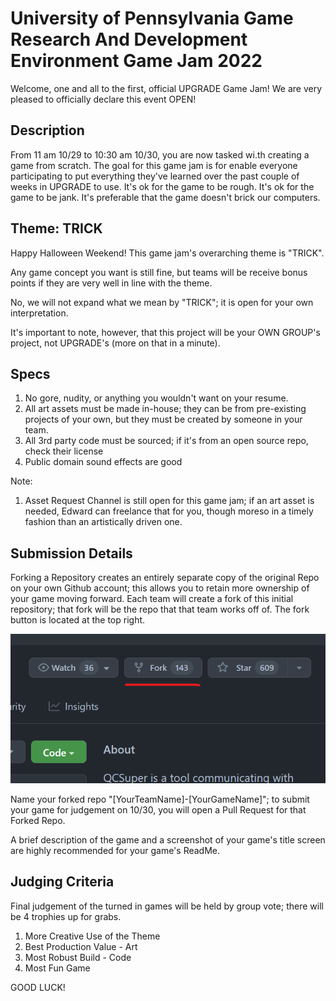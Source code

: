 # University of Pennsylvania Game Research And Development Environment Game Jam 2022

Welcome, one and all to the first, official UPGRADE Game Jam! We are very pleased to officially declare this event OPEN!

## Description

From 11 am 10/29 to 10:30 am 10/30, you are now tasked wi.th creating a game from scratch. The goal for this game jam is for enable everyone participating to put everything they've learned over the past couple of weeks in UPGRADE to use. 
It's ok for the game to be rough.
It's ok for the game to be jank.
It's preferable that the game doesn't brick our computers.

## Theme: TRICK
Happy Halloween Weekend! This game jam's overarching theme is "TRICK". 

Any game concept you want is still fine, but teams will be receive bonus points if they are very well in line with the theme.

No, we will not expand what we mean by "TRICK"; it is open for your own interpretation.


It's important to note, however, that this project will be your OWN GROUP's project, not UPGRADE's (more on that in a minute).

## Specs
1. No gore, nudity, or anything you wouldn't want on your resume.
2. All art assets must be made in-house; they can be from pre-existing projects of your own, but they must be created by someone in your team.
3. All 3rd party code must be sourced; if it's from an open source repo, check their license
4. Public domain sound effects are good

Note:
1. Asset Request Channel is still open for this game jam; if an art asset is needed, Edward can freelance that for you, though moreso in a timely fashion than an artistically driven one.

## Submission Details
Forking a Repository creates an entirely separate copy of the original Repo on your own Github account; this allows you to retain more ownership of your game moving forward. Each team will create a fork of this initial repository; that fork will be the repo that that team works off of. The fork button is located at the top right.

![](forkExample.png)

Name your forked repo "[YourTeamName]-[YourGameName]"; to submit your game for judgement on 10/30, you will open a Pull Request for that Forked Repo.

A brief description of the game and a screenshot of your game's title screen are highly recommended for your game's ReadMe.

## Judging Criteria
Final judgement of the turned in games will be held by group vote; there will be 4 trophies up for grabs.
1. More Creative Use of the Theme
2. Best Production Value - Art
3. Most Robust Build - Code
4. Most Fun Game

GOOD LUCK!



